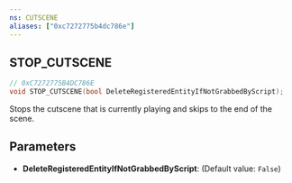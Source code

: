```yaml
---
ns: CUTSCENE
aliases: ["0xc7272775b4dc786e"]
---
```

## STOP_CUTSCENE

```c
// 0xC7272775B4DC786E
void STOP_CUTSCENE(bool DeleteRegisteredEntityIfNotGrabbedByScript);
```

Stops the cutscene that is currently playing and skips to the end of the scene.


## Parameters
* **DeleteRegisteredEntityIfNotGrabbedByScript**: (Default value: `False`)
